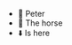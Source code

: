 - 👋 Peter
- 🐎 The horse
- ⬇️ Is here

<!---
"Studying" software at Summa College in The Netherlands.
--->
